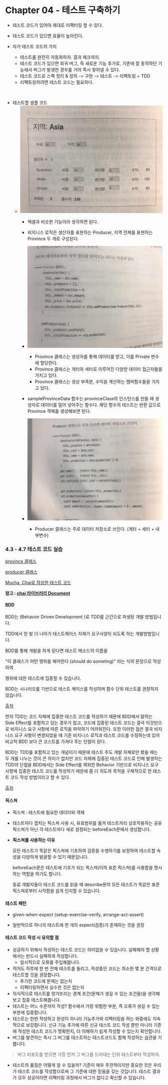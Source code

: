 # Chapter 04 - 테스트 구축하기

- 테스트 코드가 있어야 제대로 리팩터링 할 수 있다.
- 테스트 코드가 있으면 효율이 높아진다.

- 자가 테스트 코드의 가치
    - 테스트를 완전히 자동화하자. 결과 체크까지.
    - 테스트 코드가 있으면 회귀 버그, 즉 새로운 기능 추가로, 기존에 잘 동작하던 기능에서 버그가 발생한 경우를 거의 즉시 찾아낼 수 있다.
    - 테스트 코드로 스펙 정리 & 정의 -> 구현 -> 테스트 -> 리팩토링 = TDD
    - 리팩토링하려면 테스트 코드는 필요하다.

<br>

- 테스트할 샘플 코드
    - ![sampleCode](./images/sampleCode.jpeg)
        - 엑셀과 비슷한 기능이라 생각하면 된다.
        - 비지니스 로직은 생산자를 표현하는 Producer, 지역 전체를 표현하는 Province 두 개로 구성된다.

        - ![provinceClass](./images/provinceClass.jpeg)
            - Province 클래스는 생성자를 통해 데이터를 받고, 이를 Private 변수에 할당한다.
            - Province 클래스는 게터와 세터로 이루어진 다양한 데이터 접근자들을 가지고 있다.
            - Province 클래스는 생상 부족분, 수익을 계산하는 멤버함수들을 가지고 있다.
        
        - sampleProvinceData 함수는 provinceClass의 인스턴스를 만들 때 생성자로 데이터를 밀어 넣어주는 함수다. 해당 함수의 테스트는 반환 값으로 Province 객체를 생성해보면 된다.

        - ![producerClass](./images/producerClass.jpeg)
            - Producer 클래스는 주로 데이터 저장소로 쓰인다. (게터 + 세터 + 내부변수)



### 4.3 - 4.7 테스트 코드 실습

[province 클래스](./examples/province.js)

[producer 클래스](./examples/producer.js)

[Mocha, Chai로 작성한 테스트 코드](./examples/province.test.js)



**참고 : [chai 라이브러리 Document](https://www.chaijs.com/api/bdd/)**



#### BDD

BDD는 (Behavior Driven Development )로 TDD를 근간으로 파생된 개발 방법입니다.

TDD에서 한 발 더 나아가 테스트케이스 자체가 요구사양이 되도록 하는 개발방법입니다.

 

BDD를 통해 개발을 하게 된다면 테스트 메소드의 이름을 

"이 클래스가 어떤 행위를 해야한다 (should do someting)" 라는 식의 문장으로 작성하여 

행위에 대한 테스트에 집중할 수 있습니다.



BDD는 시나리오를 기반으로 테스트 케이스를 작성하며 함수 단위 테스트를 권장하지 않습니다.

[출처](https://beomseok95.tistory.com/293)

먼저 TDD는 코드 자체에 집중한 테스트 코드를 작성하기 때문에 BDD에서 말하는 Side Effect를 포함하고 있는 경우가 많고, 코드에 집중된 테스트 코드는 결국 이것만으로 비지니스 요구 사항에 따른 로직을 파악하기 어려워진다. 또한 이러한 점은 결국 비지니스 요구 사항이 변경되었을 때 기존 비지니스 로직과 테스트 코드를 수정하는데 있어 비교적 BDD 보다 큰 코스트를 가져다 주는 단점이 된다.

 

BDD는 TDD를 포함하고 있는 개념이기 때문에 테스트 주도 개발 자체로만 봤을 때는 두 개를 나누는 것이 큰 의미가 없지만 코드 자체에 집중된 테스트 코드로 인해 발생하는 TDD의 단점을 BDD에서는 Side Effect를 제외한 Behavior 기반으로 비지니스 요구 사항에 집중한 테스트 코드를 작성하기 때문에 좀 더 의도와 목적을 구체적으로 한 테스트 코드 작성 방법이라고 할 수 있다.

[출처](https://yorr.tistory.com/26)



#### 픽스쳐

- 픽스쳐 : 테스트에 필요한 데이터와 객체

- 테스트마다 겹치는 픽스쳐 사용 시, 유효범위를 옮겨 테스트끼리 상호작용하는 공유 픽스쳐가 아닌 각 테스트마다 새로 설정되는 beforeEach문에서 생성합니다.

- **픽스쳐를 사용하는 이유**

  모든 테스트가 똑같은 픽스쳐에 기초하여 검증을 수행하기를 보장하여 테스트할 속성을 다양하게 발굴할 수 있기 때문입니다. 

  beforeEach문은 테스트에 기초가 되는 픽스쳐(이하 표준 픽스쳐)를 사용함을 명시하는 역할을 하기도 합니다. 

  동료 개발자들이 테스트 코드를 읽을 때 describe문의 모든 테스트가 똑같은 표준 픽스쳐로부터 시작함을 쉽게 인지할 수 있습니다.



#### 테스트 패턴

- given-when-expect (setup-exercise-verify, arrange-act-assert)

- 일반적으로 하나의 테스트에 한 개의 expect(검증)가 존재하는 것을 권장



#### 테스트 코드 작성 시 유의할 점

- 성공하기 위해서 작성하는 테스트 코드는 의미없을 수 있습니다. 실패해야 할 상황에서는 반드시 실패하게 작성합니다.
  - 일시적으로 오류를 주입해봅니다.
- 적어도 하루에 한 번 전체 테스트를 돌리고, 작성중인 코드는 최소한 몇 분 간격으로 테스트할 것을 권장합니다.
  - 추가한 코드에 문제는 없는지
  - 리팩터링하면서 실수한 것은 없는지
- 의식적으로 테스트를 망가뜨리는 경계 조건(문제가 생길 수 있는 조건들)을 생각해보고 집중 테스트해봅니다.
- 테스트는 어느 수준까지 작성? 함수에서 가장 위험한 부분, 즉 오류가 생길 수 있는 부분에 집중합니다.
- 테스트는 한번 작성하고 완성이 아니라 기능추가와 리팩터링을 하는 와중에도 지속적으로 보강합니다. 
  신규 기능 추가에 따른 신규 테스트 코드 작성 뿐만 아니라 기존에 작성한 테스트 코드가 명확한지, 더 이해하기 쉽게 작성할 수 있는지 확인합니다.
- 버그를 발견하는 즉시 그 버그를 테스트하는 테스트코드도 함께 작성하는 습관을 기릅니다.

> 버그 리포트를 받으면 가장 먼저 그 버그를 드러내는 단위 테스트부터 작성하자.

- 테스트의 품질은 어떻게 알 수 있을까? 기준이 매우 주관적이지만 중요한 것은 우리가 테스트 코드를 작성함으로써 그 기준에 대한 믿음을 갖는 것입니다.
  테스트 결과가 모두 성공이라면 리팩터링 과정에서 버그가 없다고 확신할 수 있습니다.

